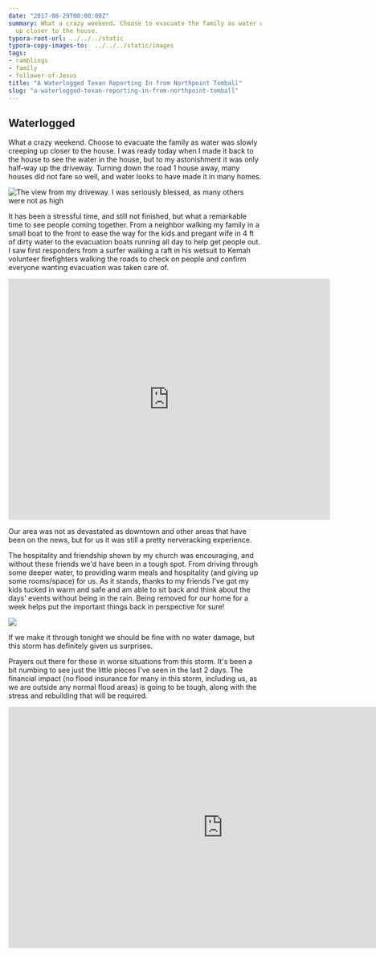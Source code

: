 ```yaml
---
date: "2017-08-29T00:00:00Z"
summary: What a crazy weekend. Choose to evacuate the family as water was slowly creeping
  up closer to the house.
typora-root-url: ../../../static
typora-copy-images-to:  ../../../static/images
tags:
- ramblings
- family
- follower-of-Jesus
title: "A Waterlogged Texan Reporting In from Northpoint Tomball"
slug: "a-waterlogged-texan-reporting-in-from-northpoint-tomball"
---
```


## Waterlogged

What a crazy weekend. Choose to evacuate the family as water was slowly creeping up closer to the house. I was ready today when I made it back to the house to see the water in the house, but to my astonishment it was only half-way up the driveway. Turning down the road 1 house away, many houses did not fare so well, and water looks to have made it in many homes.

![The view from my driveway. I was seriously blessed, as many others were not as high](/images/View+from+My+Driveway.jpg)

It has been a stressful time, and still not finished, but what a remarkable time to see people coming together. From a neighbor walking my family in a small boat to the front to ease the way for the kids and pregant wife in 4 ft of dirty water to the evacuation boats running all day to help get people out. I saw first responders from a surfer walking a raft in his wetsuit to Kemah volunteer firefighters walking the roads to check on people and confirm everyone wanting evacuation was taken care of.


<iframe src="https://www.youtube.com/embed/ze5enLNWnqU?wmode=opaque&enablejsapi=1" height="480" width="640" scrolling="no" frameborder="0" allowfullscreen="yes">
</iframe>



Our area was not as devastated as downtown and other areas that have been on the news, but for us it was still a pretty nerveracking experience.

The hospitality and friendship shown by my church was encouraging, and without these friends we'd have been in a tough spot. From driving through some deeper water, to providing warm meals and hospitality (and giving up some rooms/space) for us. As it stands, thanks to my friends I've got my kids tucked in warm and safe and am able to sit back and think about the days' events without being in the rain. Being removed for our home for a week helps put the important things back in perspective for sure!

![](/images/Northern+Point+Entrance.jpg)

If we make it through tonight we should be fine with no water damage, but this storm has definitely given us surprises.

Prayers out there for those in worse situations from this storm. It's been a bit numbing to see just the little pieces I've seen in the last 2 days. The financial impact (no flood insurance for many in this storm, including us, as we are outside any normal flood areas) is going to be tough, along with the stress and rebuilding that will be required.


<iframe src="https://www.youtube.com/embed/6jVehJxi-0o?wmode=opaque&enablejsapi=1" height="480" width="854" scrolling="no" frameborder="0" allowfullscreen="yes">
</iframe>
